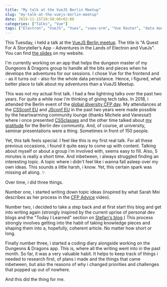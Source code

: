 ```yaml
---
title: "My talk at the VueJS Berlin Meetup"
slug: "my-talk-at-the-vuejs-berlin-meetup"
date: 2019-11-15T10:50:00+02:00
categories: ["Talks", "Vue"]
tags: ["Electron", "VueJS", "Vuex", "vuex-orm", "Vue Router", "data modelling", "data persistance"]
---
```


This Tuesday, i held a talk at the [VueJS Berlin meetup](https://vuejs.berlin/). The title is "A Quest For A Storyteller’s App - Adventures in the Lands of Electron and VueJs". You can find [the slides](https://die-katrin.eu/frontend-dev/slides-talk-storyteller/) on my website.

I'm currently working on an app that helps the dungeon master of my Dungeons & Dragons group to handle all the bits and pieces when he develops the adventures for our sessions. I chose Vue for the frontend and - as it turns out - also for the whole data persistance. Hence, i figured, what better place to talk about my adventures than a VueJS Meetup.

This was not my actual first talk. I had a few lightning talks over the past two years. For quite a while now i'm thinking of giving tech talks. In 2018, i attended the Berlin event of the [global diversity CFP day](https://www.globaldiversitycfpday.com/). My attendances at the [CSSconf EU](https://2019.cssconf.eu/) and [JSconf EU](https://2019.jsconf.eu/) in the past two years were made possible by the heartwarming community lounge (thanks Michele and Vanessa!) where i once presented [CSSclasses](https://cssclass.es/) and the other time talked about [my gratitude](https://die-katrin.eu/frontend-dev/slides-talk-gratitude/) for the Berlin dev community. And, of course, at university, seminar presentations were a thing. Sometimes in front of 150 people.

Yet, this talk feels special. I feel like this is my first real talk. For all these previous occasions, i found it quite easy to come up with content. Talking about myself or about a group i'm involved with, seems easy to fill. Also, 5 minutes is really a short time. And inbetween, i always struggled finding an interesting topic. A topic where i didn't feel like i wanna fall asleep over my own ideas. This sounds a little harsh, i know. Yet, this certain spark was missing all along. ✨

Over time, i did three things.

Number one, i started writing down topic ideas (inspired by what Sarah Mei describes as her process in the [CFP Advice](https://www.youtube.com/watch?v=lHIHgauh000) video).

Number two, i decided to take a step back and at first start this blog and get into writing again (strongly inspired by the current uprise of personal dev blogs and the "Today I Learned" section on [Stefan's blog](https://www.stefanjudis.com/).) This process strongly involves getting into the habit of taking knowledge pieces and shaping them into a, hopefully, coherent article. No matter how short or long.

Finally number three, i started a coding diary alongside working on the Dungeons & Dragons app. This is, where all the writing went into in the past month. So far, it was a very valuable habit. It helps to keep track of things i needed to research first, of plans i made and the things that came inbetween, but also the reasons of why i changed priorities and challenges that popped up out of nowhere.

And this did the thing for me.
